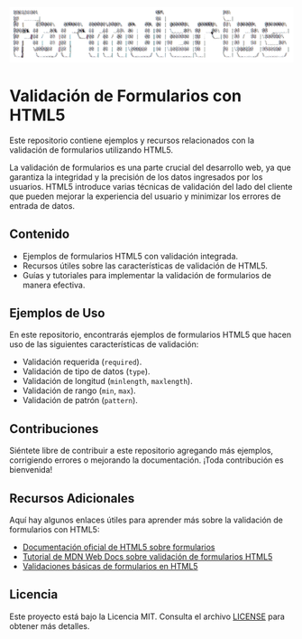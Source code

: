 ![Screenshoot](formularios.png)

# Validación de Formularios con HTML5

Este repositorio contiene ejemplos y recursos relacionados con la validación de formularios utilizando HTML5.

La validación de formularios es una parte crucial del desarrollo web, ya que garantiza la integridad y la precisión de los datos ingresados por los usuarios. HTML5 introduce varias técnicas de validación del lado del cliente que pueden mejorar la experiencia del usuario y minimizar los errores de entrada de datos.

## Contenido

- Ejemplos de formularios HTML5 con validación integrada.
- Recursos útiles sobre las características de validación de HTML5.
- Guías y tutoriales para implementar la validación de formularios de manera efectiva.

## Ejemplos de Uso

En este repositorio, encontrarás ejemplos de formularios HTML5 que hacen uso de las siguientes características de validación:

- Validación requerida (`required`).
- Validación de tipo de datos (`type`).
- Validación de longitud (`minlength`, `maxlength`).
- Validación de rango (`min`, `max`).
- Validación de patrón (`pattern`).

## Contribuciones

Siéntete libre de contribuir a este repositorio agregando más ejemplos, corrigiendo errores o mejorando la documentación. ¡Toda contribución es bienvenida!

## Recursos Adicionales

Aquí hay algunos enlaces útiles para aprender más sobre la validación de formularios con HTML5:

- [Documentación oficial de HTML5 sobre formularios](https://developer.mozilla.org/es/docs/Web/HTML/Elemento/form)
- [Tutorial de MDN Web Docs sobre validación de formularios HTML5](https://developer.mozilla.org/es/docs/Learn/Forms/Form_validation)
- [Validaciones básicas de formularios en HTML5](https://lenguajehtml.com/html/validaciones/validaciones-html5/)

## Licencia

Este proyecto está bajo la Licencia MIT. Consulta el archivo [LICENSE](LICENSE) para obtener más detalles.
